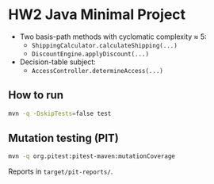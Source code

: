 # HW2 Java Minimal Project

- Two basis-path methods with cyclomatic complexity ≈ 5:
  - `ShippingCalculator.calculateShipping(...)`
  - `DiscountEngine.applyDiscount(...)`
- Decision-table subject:
  - `AccessController.determineAccess(...)`

## How to run
```bash
mvn -q -DskipTests=false test
```

## Mutation testing (PIT)
```bash
mvn -q org.pitest:pitest-maven:mutationCoverage
```
Reports in `target/pit-reports/`.
